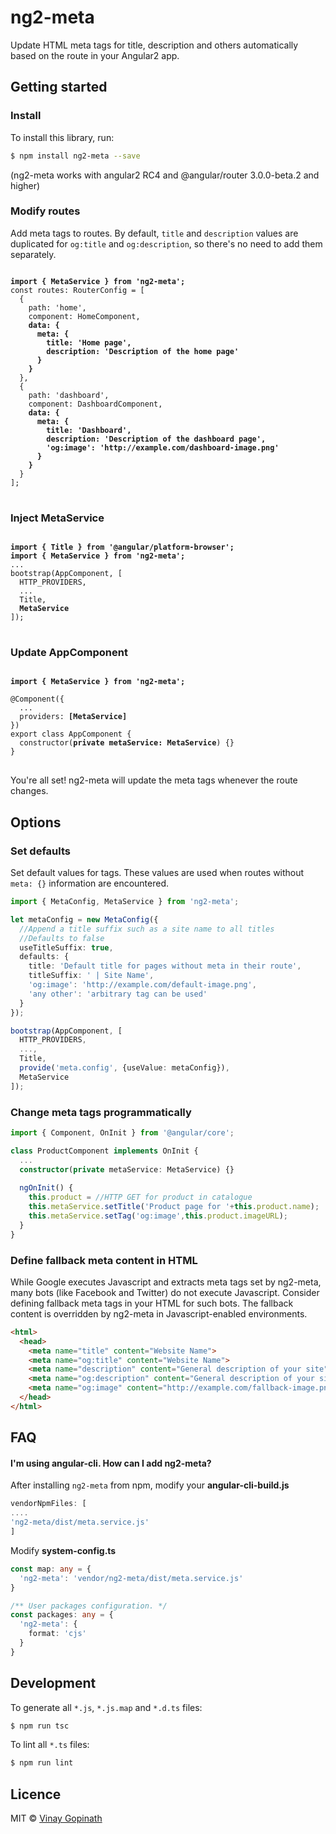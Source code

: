 # ng2-meta

Update HTML meta tags for title, description and others automatically based on the route in your Angular2 app.

## Getting started

### Install
To install this library, run:

```bash
$ npm install ng2-meta --save
```

(ng2-meta works with angular2 RC4 and @angular/router 3.0.0-beta.2 and higher)

### Modify routes

Add meta tags to routes. By default, `title` and `description` values are duplicated for `og:title` and `og:description`, so there's no need to add them separately.
<pre>
<code>
<strong>import { MetaService } from 'ng2-meta';</strong>
const routes: RouterConfig = [
  {
    path: 'home',
    component: HomeComponent,
    <strong>data: {
      meta: {
        title: 'Home page',
        description: 'Description of the home page'
      }
    }</strong>
  },
  {
    path: 'dashboard',
    component: DashboardComponent,
    <strong>data: {
      meta: {
        title: 'Dashboard',
        description: 'Description of the dashboard page',
        'og:image': 'http://example.com/dashboard-image.png'
      }
    }</strong>
  }
];
</code>
</pre>

### Inject MetaService

<pre>
<code>
<strong>import { Title } from '@angular/platform-browser';</strong>
<strong>import { MetaService } from 'ng2-meta';</strong>
...
bootstrap(AppComponent, [
  HTTP_PROVIDERS,
  ...
  Title,
  <strong>MetaService</strong>
]);
</code>
</pre>

### Update AppComponent

<pre>
<code>
<strong>import { MetaService } from 'ng2-meta';</strong>

@Component({
  ...
  providers: <strong>[MetaService]</strong>
})
export class AppComponent {
  constructor(<strong>private metaService: MetaService</strong>) {}
}
</code>
</pre>

You're all set! ng2-meta will update the meta tags whenever the route changes.

## Options

### Set defaults

Set default values for tags. These values are used when routes without `meta: {}` information are encountered.
```typescript
import { MetaConfig, MetaService } from 'ng2-meta';

let metaConfig = new MetaConfig({
  //Append a title suffix such as a site name to all titles
  //Defaults to false
  useTitleSuffix: true,
  defaults: {
    title: 'Default title for pages without meta in their route',
    titleSuffix: ' | Site Name',
    'og:image': 'http://example.com/default-image.png',
    'any other': 'arbitrary tag can be used'
  }
});

bootstrap(AppComponent, [
  HTTP_PROVIDERS,
  ...,
  Title,
  provide('meta.config', {useValue: metaConfig}),
  MetaService
]);

```

### Change meta tags programmatically
```typescript
import { Component, OnInit } from '@angular/core';

class ProductComponent implements OnInit {
  ...
  constructor(private metaService: MetaService) {}
  
  ngOnInit() {
    this.product = //HTTP GET for product in catalogue
    this.metaService.setTitle('Product page for '+this.product.name);
    this.metaService.setTag('og:image',this.product.imageURL);
  }
}
```

### Define fallback meta content in HTML
While Google executes Javascript and extracts meta tags set by ng2-meta, many bots (like Facebook and Twitter) do not execute Javascript. Consider defining fallback meta tags in your HTML for such bots. The fallback content is overridden by ng2-meta in Javascript-enabled environments.

```html
<html>
  <head>
    <meta name="title" content="Website Name">
    <meta name="og:title" content="Website Name">
    <meta name="description" content="General description of your site">
    <meta name="og:description" content="General description of your site">
    <meta name="og:image" content="http://example.com/fallback-image.png">
  </head>
</html>
```

## FAQ

#### I'm using angular-cli. How can I add ng2-meta?
After installing `ng2-meta` from npm, modify your **angular-cli-build.js**
```javascript
vendorNpmFiles: [
....
'ng2-meta/dist/meta.service.js'
]
```

Modify **system-config.ts**
```typescript
const map: any = {
  'ng2-meta': 'vendor/ng2-meta/dist/meta.service.js'
}

/** User packages configuration. */
const packages: any = {
  'ng2-meta': {
    format: 'cjs'
  }
}
```


## Development

To generate all `*.js`, `*.js.map` and `*.d.ts` files:

```bash
$ npm run tsc
```

To lint all `*.ts` files:

```bash
$ npm run lint
```

## Licence

MIT © [Vinay Gopinath](http://vinaygopinath.me)

